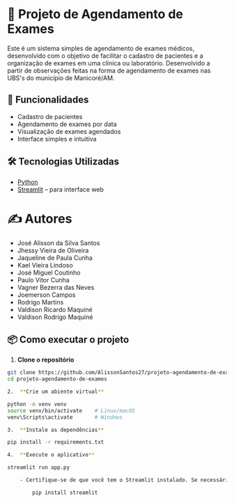 # 🏥 Projeto de Agendamento de Exames

Este é um sistema simples de agendamento de exames médicos, desenvolvido com o objetivo de facilitar o cadastro de pacientes e a organização de exames em uma clínica ou laboratório. Desenvolvido a partir de observações feitas na forma de agendamento de exames nas UBS's do município de Manicoré/AM.

## 🚀 Funcionalidades

- Cadastro de pacientes
- Agendamento de exames por data
- Visualização de exames agendados
- Interface simples e intuitiva

## 🛠️ Tecnologias Utilizadas

- [Python](https://www.python.org/)
- [Streamlit](https://streamlit.io/) – para interface web

# ✍️ Autores

- José Alisson da Silva Santos
- Jhessy Vieira de Oliveira
- Jaqueline de Paula Cunha
- Kael Vieira Lindoso
- José Miguel Coutinho
- Paulo Vitor Cunha
- Vagner Bezerra das Neves
- Joemerson Campos
- Rodrigo Martins
- Valdison Ricardo Maquiné
- Valdison Rodrigo Maquiné

## 📦 Como executar o projeto

1. **Clone o repositório**
```bash
git clone https://github.com/AlissonSantos27/projeto-agendamento-de-exames.git
cd projeto-agendamento-de-exames

2.  **Crie um abiente virtual**

python -m venv venv
source venv/bin/activate    # Linux/macOS
venv\Scripts\activate       # Windows

3.  **Instale as dependências**

pip install -r requirements.txt

4.  **Execute o aplicativo**

streamlit run app.py

    - Certifique-se de que você tem o Streamlit instalado. Se necessário, instale com:

        pip install streamlit
